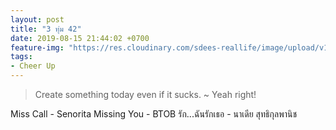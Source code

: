 ```yaml
---
layout: post
title: "3 ทุ่ม 42"
date: 2019-08-15 21:44:02 +0700
feature-img: "https://res.cloudinary.com/sdees-reallife/image/upload/v1555658919/sample_feature_img.png"
tags:
- Cheer Up
---
```

> Create something today even if it sucks. ~ Yeah right!

<i class="fa fa-child" style="color:plum"></i>

Miss Call - Senorita
Missing You - BTOB
รัก...ฉันรักเธอ - นาเดีย สุทธิกุลพานิช
